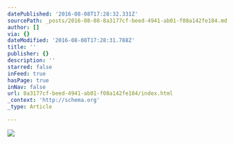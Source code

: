 ```yaml
---
datePublished: '2016-08-08T17:28:32.331Z'
sourcePath: _posts/2016-08-08-8a3177cf-beed-4941-ab01-f08a142fe184.md
author: []
via: {}
dateModified: '2016-08-08T17:28:31.788Z'
title: ''
publisher: {}
description: ''
starred: false
inFeed: true
hasPage: true
inNav: false
url: 8a3177cf-beed-4941-ab01-f08a142fe184/index.html
_context: 'http://schema.org'
_type: Article

---
```

![](https://the-grid-user-content.s3-us-west-2.amazonaws.com/0c4a90ed-0d8e-49ea-86b3-4a3465de3c88.jpg)